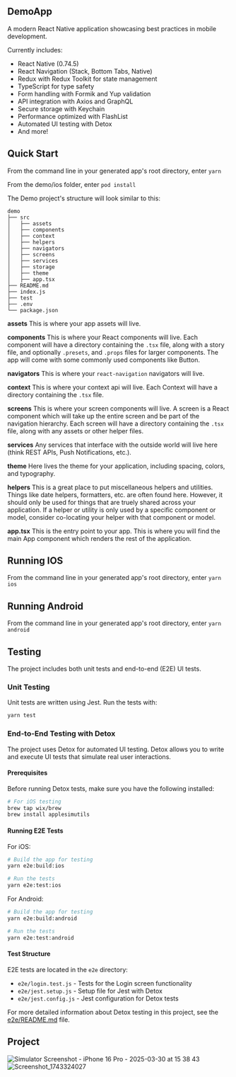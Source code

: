 ## DemoApp

A modern React Native application showcasing best practices in mobile development.

Currently includes:

- React Native (0.74.5)
- React Navigation (Stack, Bottom Tabs, Native)
- Redux with Redux Toolkit for state management
- TypeScript for type safety
- Form handling with Formik and Yup validation
- API integration with Axios and GraphQL
- Secure storage with Keychain
- Performance optimized with FlashList
- Automated UI testing with Detox
- And more!

## Quick Start

From the command line in your generated app's root directory, enter `yarn`

From the demo/ios folder, enter `pod install`

The Demo project's structure will look similar to this:

```
demo
├── src
│   ├── assets
│   ├── components
│   ├── context
│   ├── helpers
│   ├── navigators
│   ├── screens
│   ├── services
│   ├── storage
│   ├── theme
│   ├── app.tsx
├── README.md
├── index.js
├── test
├── .env
└── package.json

```

**assets**
This is where your app assets will live.

**components**
This is where your React components will live. Each component will have a directory containing the `.tsx` file, along with a story file, and optionally `.presets`, and `.props` files for larger components. The app will come with some commonly used components like Button.

**navigators**
This is where your `react-navigation` navigators will live.

**context**
This is where your context api will live. Each Context will have a directory containing the `.tsx` file.

**screens**
This is where your screen components will live. A screen is a React component which will take up the entire screen and be part of the navigation hierarchy. Each screen will have a directory containing the `.tsx` file, along with any assets or other helper files.

**services**
Any services that interface with the outside world will live here (think REST APIs, Push Notifications, etc.).

**theme**
Here lives the theme for your application, including spacing, colors, and typography.

**helpers**
This is a great place to put miscellaneous helpers and utilities. Things like date helpers, formatters, etc. are often found here. However, it should only be used for things that are truely shared across your application. If a helper or utility is only used by a specific component or model, consider co-locating your helper with that component or model.

**app.tsx** This is the entry point to your app. This is where you will find the main App component which renders the rest of the application.

## Running IOS

From the command line in your generated app's root directory, enter `yarn ios`

## Running Android

From the command line in your generated app's root directory, enter `yarn android`

## Testing

The project includes both unit tests and end-to-end (E2E) UI tests.

### Unit Testing

Unit tests are written using Jest. Run the tests with:

```bash
yarn test
```

### End-to-End Testing with Detox

The project uses Detox for automated UI testing. Detox allows you to write and execute UI tests that simulate real user interactions.

#### Prerequisites

Before running Detox tests, make sure you have the following installed:

```bash
# For iOS testing
brew tap wix/brew
brew install applesimutils
```

#### Running E2E Tests

For iOS:

```bash
# Build the app for testing
yarn e2e:build:ios

# Run the tests
yarn e2e:test:ios
```

For Android:

```bash
# Build the app for testing
yarn e2e:build:android

# Run the tests
yarn e2e:test:android
```

#### Test Structure

E2E tests are located in the `e2e` directory:

- `e2e/login.test.js` - Tests for the Login screen functionality
- `e2e/jest.setup.js` - Setup file for Jest with Detox
- `e2e/jest.config.js` - Jest configuration for Detox tests

For more detailed information about Detox testing in this project, see the [e2e/README.md](./e2e/README.md) file.

## Project

![Simulator Screenshot - iPhone 16 Pro - 2025-03-30 at 15 38 43](https://github.com/user-attachments/assets/2612c054-56e7-4ac3-835c-c8210ebe4ae3)
![Screenshot_1743324027](https://github.com/user-attachments/assets/52f581d8-6a20-40b2-9f08-d516c4615af7)



